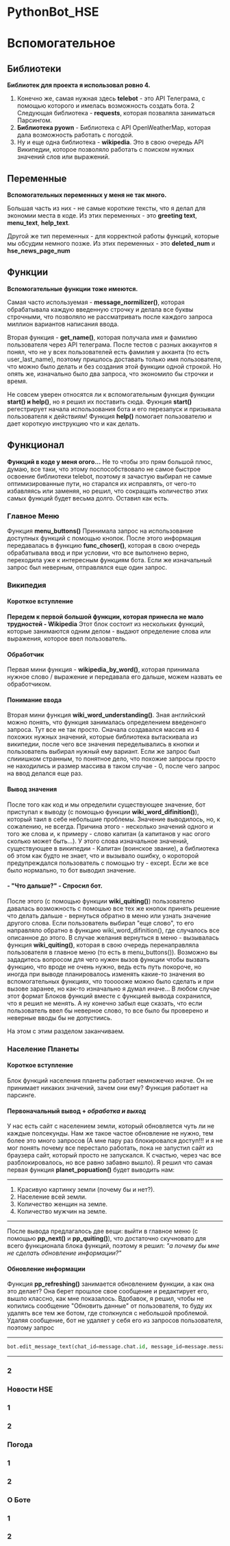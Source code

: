 # PythonBot_HSE
# Вспомогательное
## Библиотеки
**Библиотек для проекта я использовал ровно 4.**
1. Конечно же, самая нужная здесь **telebot** - это API Телеграма, с помощью которого и имелась возможность создать бота.
2 Следующая библиотека - **requests**, которая позваляла заниматься Парсингом.
3. **Библиотека pyown** - Библиотека с API OpenWeatherMap, которая дала возможность работать с погодой.
4. Ну и еще одна библиотека - **wikipedia**. Это в свою очередь API Википедии, которое позволяло работать с поиском нужных значений слов или выражений.

## Переменные
**Вспомогательных переменных у меня не так много.**

Большая часть из них - не самые короткие тексты, что я делал для экономии места в коде.
Из этих переменных - это **greeting text**, **menu_text**, **help_text**.

Другой же тип переменных - для корректной работы функций, которые мы обсудим немного позже.
Из этих переменных - это **deleted_num** и **hse_news_page_num**

## Функции
**Вспомогательные функции тоже имеются.**

Самая часто используемая - **message_normilizer()**, которая обрабатывала каждую введенную строчку и делала все буквы строчными, что позволяло не рассматривать после каждого запроса миллион вариантов написания ввода.

Вторая функция - **get_name()**, которая получала имя и фамилию пользователя через API телеграма. После тестов с разных аккаунтов я понял, что не у всех пользователей есть фамилия у акканта (то есть user_last_name), поэтому пришлось доставать только имя пользователя, что можно было делать и без создания этой функции одной строкой. Но опять же, изначально было два запроса, что экономило бы строчки и время.

Не совсем уверен относятся ли к вспомогательным функция функции **start() и help()**, но я решил их поставить сюда.
Фукнция **start()** регестрирует начала использования бота и его перезапуск и призывала пользователя к действиям!
Функция **help()** помогает пользователю и дает короткую инструкцию что и как делать.

## Функционал
**Функций в коде у меня огого...**
Не то чтобы это прям большой плюс, думаю, все таки, что этому поспособствовало не самое быстрое освоение библиотеки telebot, поэтому я зачастую выбирал не самые оптимизированные пути, но старался их исправлять, от чего-то избавляясь или заменяя, но решил, что сокращать количество этих самых функций будет весьма долго. Оставил как есть. 

### Главное Меню
Функция **menu_buttons()** Принимала запрос на использование доступных функций с помощью кнопок. После этого информация передавалась в функцию **func_choser()**, которая в свою очередь обрабатывала ввод и при условии, что все выполнено верно, переходила уже к интересным функциям бота. Если же изначальный запрос был неверным, отправлялся еще один запрос.

### Википедия
#### Короткое вступление
**Передем к первой большой функции, которая принесла не мало трудностей - Wikipedia**
Этот блок состоит из нескольких функций, которые занимаются одним делом - выдают определение слова или выражения, которое ввел пользователь.
#### Обработчик
Первая мини функция - **wikipedia_by_word()**, которая принимала нужное слово / выражение и передавала его дальше, можем назвать ее обработчиком.

#### Понимание ввода
Вторая мини функция **wiki_word_understanding()**. Зная английский можно понять, что функция занималась определением введенонго запроса. Тут все не так просто. Сначала создавался массив из 4 похожих нужных значений, которые библиотека вытаскивала из википедии, после чего все значения переделывались в кнопки и пользователь выбирал нужный ему вариант. Если же запрос был слииишком странным, то понятное дело, что похожие запросы просто не находились и размер массива в таком случае - 0, после чего запрос на ввод делался еще раз.

#### Вывод значения
После того как код и мы определили существующее значение, бот приступал к выводу (с помощью функции **wiki_word_difinition()**), который таил в себе небольшие проблемы. Значение выводилось, но, к сожалению, не всегда. Причина этого - несколько значений одного и того же слова и, к примеру - слово капитан (а капитанов у нас огого сколько может быть...). У этого слова изначальное значений, существующее в википедии - Капитан (воинское звание), а библиотека об этом как будто не знает, что и вызывало ошибку, о короторой предупреждался пользователь с помощью try - except. Если же все было нормально, то бот выводил значение.

#### - "Что дальше?" - Спросил бот.
После этого (с помощью функции **wiki_quiting()**) пользователю давалась возможность с помошью все тех же кнопок принять решение что делать дальше - вернуться обратно в меню или узнать значение другого слова. Если пользователь выбирал "еще слово", то его направляло обратно в функцию wiki_word_difinition(), где случалось все описанное до этого. В случае желания вернуться в меню - вызывалась функция **wiki_quiting()**, которая в свою очередь перенаправляла пользователя в главное меню (то есть в menu_buttons()). Возможно вы зададитесь вопросом для чего нужен вызов функции чтобы вызвать функцию, что вроде не очень нужно, ведь есть путь покороче, но иногда при выводе планировалось изменять какие-то значения во вспомогательных функциях, что тоооооже можно было сделать и при вызове заранее, но как-то изначально я думал иначе... В любом случае этот формат Блоков функций вместе с функцией вывода сохранился, что я решил не менять. А ну конечно забыл еще сказать, что если пользователь ввел бы неверное слово, то все было бы проверено и неверные вводы бы не допустиись. 

На этом с этим разделом заканчиваем.

### Население Планеты
#### Короткое вступление
Блок функций населения планеты работает немножечко иначе. Он не принимает никаких значений, зачем они ему? Функция работает на парсинге.

#### Первоначальный вывод + *обработка и выход*
У нас есть сайт с населением земли, который обновляется чуть ли не каждые полсекунды. Нам же такое частое обновление не нужно, тем более это много запросов (А мне пару раз блокировался доступ!!! и я не мог понять почему все перестало работать, пока не запустил сайт из браузера сайт, который просто не запускался. К счастью, через час все разблокировалось, но все равно забавно вышло). Я решил что самая первая функция **planet_popuation()** будет выводить нам:

---
1. Красивую картинку земли (почему бы и нет?).
2. Население всей земли.
3. Количество женщин на земле.
4. Количество мужчин на земле.
---

После вывода предлагалось две вещи: выйти в главное меню (с помощью **pp_next()** и **pp_quiting()**), что достаточно скучновато для всего функционала блока функций, поэтому я решил: *"а почему бы мне не сделать обновление информации?"*

#### Обновление информации
Функция **pp_refreshing()** занимается обновлением функции, а как она это делает? Она берет прошлое свое сообщение и редактирует его, вышло классно, как мне показалось. Вдобавок, я решил, чтобы не копились сообщение "Обновить данные" от пользователя, то буду их удалять все тем же ботом, где столкнулся с небольшой проблемой. Удаляя сообщение, бот не удаляет у себя его из запросов пользователя, поэтому запрос

---
```python
bot.edit_message_text(chat_id=message.chat.id, message_id=message.message_id - 2 - deleted_num, text=  
```
---
### 2

### Новости HSE
### 1 
### 2

### Погода
### 1 
### 2

### О Боте
### 1 
### 2

